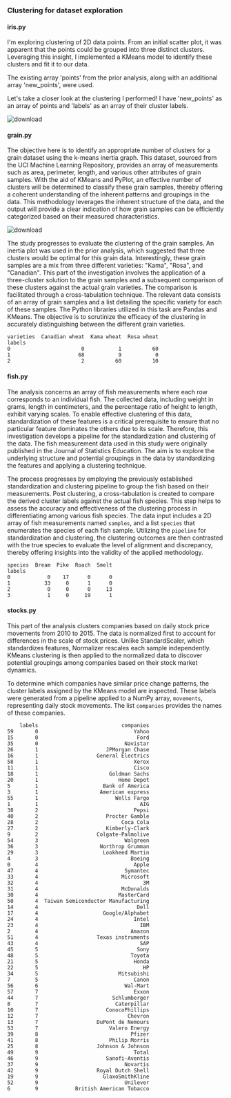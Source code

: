 ### Clustering for dataset exploration

#### iris.py

I'm exploring clustering of 2D data points. From an initial scatter plot, it was apparent that the points could be grouped into three distinct clusters. Leveraging this insight, I implemented a KMeans model to identify these clusters and fit it to our data. 

The existing array 'points' from the prior analysis, along with an additional array 'new_points', were used. 

Let's take a closer look at the clustering I performed! I have 'new_points' as an array of points and 'labels' as an array of their cluster labels.

![download](https://github.com/xAIdrian/MachineLearning/assets/7444521/74632aca-5b9e-481d-b01f-ea3d0fc46899)

#### grain.py

The objective here is to identify an appropriate number of clusters for a grain dataset using the k-means inertia graph. This dataset, sourced from the UCI Machine Learning Repository, provides an array of measurements such as area, perimeter, length, and various other attributes of grain samples. With the aid of KMeans and PyPlot, an effective number of clusters will be determined to classify these grain samples, thereby offering a coherent understanding of the inherent patterns and groupings in the data. This methodology leverages the inherent structure of the data, and the output will provide a clear indication of how grain samples can be efficiently categorized based on their measured characteristics.

![download](https://github.com/xAIdrian/MachineLearning/assets/7444521/6b7a518b-9091-423a-b031-5637342ee09e)

The study progresses to evaluate the clustering of the grain samples. An inertia plot was used in the prior analysis, which suggested that three clusters would be optimal for this grain data. Interestingly, these grain samples are a mix from three different varieties: "Kama", "Rosa", and "Canadian". This part of the investigation involves the application of a three-cluster solution to the grain samples and a subsequent comparison of these clusters against the actual grain varieties. The comparison is facilitated through a cross-tabulation technique. The relevant data consists of an array of grain samples and a list detailing the specific variety for each of these samples. The Python libraries utilized in this task are Pandas and KMeans. The objective is to scrutinize the efficacy of the clustering in accurately distinguishing between the different grain varieties.

```
varieties  Canadian wheat  Kama wheat  Rosa wheat
labels                                           
0                       0           1          60
1                      68           9           0
2                       2          60          10
```

#### fish.py

The analysis concerns an array of fish measurements where each row corresponds to an individual fish. The collected data, including weight in grams, length in centimeters, and the percentage ratio of height to length, exhibit varying scales. To enable effective clustering of this data, standardization of these features is a critical prerequisite to ensure that no particular feature dominates the others due to its scale. Therefore, this investigation develops a pipeline for the standardization and clustering of the data. The fish measurement data used in this study were originally published in the Journal of Statistics Education. The aim is to explore the underlying structure and potential groupings in the data by standardizing the features and applying a clustering technique.

The process progresses by employing the previously established standardization and clustering pipeline to group the fish based on their measurements. Post clustering, a cross-tabulation is created to compare the derived cluster labels against the actual fish species. This step helps to assess the accuracy and effectiveness of the clustering process in differentiating among various fish species. The data input includes a 2D array of fish measurements named `samples`, and a list `species` that enumerates the species of each fish sample. Utilizing the `pipeline` for standardization and clustering, the clustering outcomes are then contrasted with the true species to evaluate the level of alignment and discrepancy, thereby offering insights into the validity of the applied methodology.

```
species  Bream  Pike  Roach  Smelt
labels                            
0            0    17      0      0
1           33     0      1      0
2            0     0      0     13
3            1     0     19      1
```

#### stocks.py

This part of the analysis clusters companies based on daily stock price movements from 2010 to 2015. The data is normalized first to account for differences in the scale of stock prices. Unlike StandardScaler, which standardizes features, Normalizer rescales each sample independently. KMeans clustering is then applied to the normalized data to discover potential groupings among companies based on their stock market dynamics.

To determine which companies have similar price change patterns, the cluster labels assigned by the KMeans model are inspected. These labels were generated from a pipeline applied to a NumPy array, `movements`, representing daily stock movements. The list `companies` provides the names of these companies.

```
    labels                           companies
59       0                               Yahoo
15       0                                Ford
35       0                            Navistar
26       1                      JPMorgan Chase
16       1                   General Electrics
58       1                               Xerox
11       1                               Cisco
18       1                       Goldman Sachs
20       1                          Home Depot
5        1                     Bank of America
3        1                    American express
55       1                         Wells Fargo
1        1                                 AIG
38       2                               Pepsi
40       2                      Procter Gamble
28       2                           Coca Cola
27       2                      Kimberly-Clark
9        2                   Colgate-Palmolive
54       3                            Walgreen
36       3                    Northrop Grumman
29       3                     Lookheed Martin
4        3                              Boeing
0        4                               Apple
47       4                            Symantec
33       4                           Microsoft
32       4                                  3M
31       4                           McDonalds
30       4                          MasterCard
50       4  Taiwan Semiconductor Manufacturing
14       4                                Dell
17       4                     Google/Alphabet
24       4                               Intel
23       4                                 IBM
2        4                              Amazon
51       4                   Texas instruments
43       4                                 SAP
45       5                                Sony
48       5                              Toyota
21       5                               Honda
22       5                                  HP
34       5                          Mitsubishi
7        5                               Canon
56       6                            Wal-Mart
57       7                               Exxon
44       7                        Schlumberger
8        7                         Caterpillar
10       7                      ConocoPhillips
12       7                             Chevron
13       7                   DuPont de Nemours
53       7                       Valero Energy
39       8                              Pfizer
41       8                       Philip Morris
25       8                   Johnson & Johnson
49       9                               Total
46       9                      Sanofi-Aventis
37       9                            Novartis
42       9                   Royal Dutch Shell
19       9                     GlaxoSmithKline
52       9                            Unilever
6        9            British American Tobacco
```
